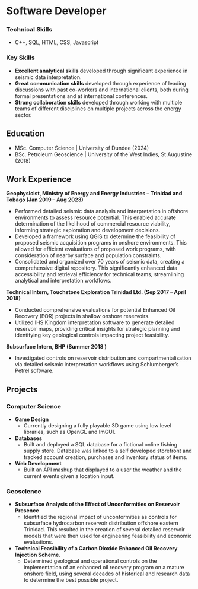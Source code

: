 # Software Developer
### Technical Skills 
- C++, SQL, HTML, CSS, Javascript
  
### Key Skills 
- **Excellent analytical skills** developed through significant experience in seismic data interpretation. 
- **Great communication skills** developed through experience of leading discussions with past co-workers and international clients, both during formal presentations and at international conferences.
- **Strong collaboration skills** developed through working with multiple teams of different disciplines on multiple projects across the energy sector.

## Education
- MSc. Computer Science     | University of Dundee (2024)
- BSc. Petroleum Geoscience | University of the West Indies, St Augustine (2018)

## Work Experience
**Geophysicist, Ministry of Energy and Energy Industries – Trinidad and Tobago (Jan 2019 – Aug 2023)**
-	Performed detailed seismic data analysis and interpretation in offshore environments to assess resource potential. This enabled accurate determination of the likelihood of commercial resource viability, informing strategic exploration and development decisions.
- Developed a framework using QGIS to determine the feasibility of proposed seismic acquisition programs in onshore environments. This allowed for efficient evaluations of proposed work programs, with consideration of nearby surface and population constraints.
- Consolidated and organized over 70 years of seismic data, creating a comprehensive digital repository. This significantly enhanced data accessibility and retrieval efficiency for technical teams, streamlining analytical and interpretation workflows.

**Technical Intern, Touchstone Exploration Trinidad Ltd. (Sep 2017 – April 2018)**
-	Conducted comprehensive evaluations for potential Enhanced Oil Recovery (EOR) projects in shallow onshore reservoirs.
-	Utilized IHS Kingdom interpretation software to generate detailed reservoir maps, providing critical insights for strategic planning and identifying key geological controls impacting project feasibility.

**Subsurface Intern, BHP (Summer 2018	)**
- Investigated controls on reservoir distribution and compartmentalisation via detailed seismic interpretation workflows using Schlumberger’s Petrel software. 

## Projects
### Computer Science
- **Game Design**
  - Currently designing a fully playable 3D game using low level libraries, such as OpenGL and ImGUI.
- **Databases**
  - Built and deployed a SQL database for a fictional online fishing supply store. Database was linked to a self developed storefront and tracked account creation, purchases and inventory status of items.
- **Web Development**
  - Built an API mashup that displayed to a user the weather and the current events given a location input. 

### Geoscience
- **Subsurface Analysis of the Effect of Unconformities on Reservoir Presence**
  - Identified the regional impact of unconformities as controls for subsurface hydrocarbon reservoir distribution offshore eastern Trinidad. This resulted in the creation of several detailed reservoir models that were then used for engineering feasibility and economic evaluations.
- **Technical Feasibility of a Carbon Dioxide Enhanced Oil Recovery Injection Scheme.**
  - Determined geological and operational controls on the implementation of an enhanced oil recovery program on a mature onshore field, using several decades of historical and research data to determine the best possible project.
